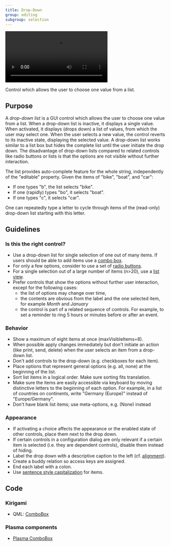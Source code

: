 ```yaml
---
title: Drop-Down
group: editing
subgroup: selection
---
```


<video autoplay controls 
   src="https://cdn.kde.org/hig/video/20201211/Dropdown1.webm" loop="true" 
   playsinline="true" width="320" onended="this.play()" class="border"></video>

Control which allows the user to choose one value from a
list.

Purpose
-------

A *drop-down list* is a GUI control which allows the user to choose one
value from a list. When a drop-down list is inactive, it displays a
single value. When activated, it displays (drops down) a list of values,
from which the user may select one. When the user selects a new value,
the control reverts to its inactive state, displaying the selected
value. A drop-down list works similar to a list box but hides the
complete list until the user initiate the drop down. The disadvantage of
drop-down lists compared to related controls like radio buttons or lists
is that the options are not visible without further interaction.

The list provides auto-complete feature for the whole string,
independently of the "editable" property. Given the items of "bike",
"boat", and "car":

-   If one types "b", the list selects "bike".
-   If one (rapidly) types "bo", it selects "boat".
-   If one types "c", it selects "car".

One can repeatedly type a letter to cycle through items of the
(read-only) drop-down list starting with this letter.

Guidelines
----------

### Is this the right control?

-   Use a drop-down list for single selection of one out of many items.
    If users should be able to add items use a
    [combo box](../combobox).
-   For only a few options, consider to use a set of
    [radio buttons](../radiobutton).
-   For a single selection out of a large number of items (n>20), use a
    [list view](../list).
-   Prefer controls that show the options without further user
    interaction, except for the following cases:
    -   the list of options may change over time,
    -   the contents are obvious from the label and the one selected
        item, for example *Month* and *January*
    -   the control is part of a related sequence of controls. For
        example, to set a reminder to ring 5 hours or minutes before or
        after an event.

### Behavior

-   Show a maximum of eight items at once (maxVisibleItems=8).
-   When possible apply changes immediately but don't initiate an
    action (like print, send, delete) when the user selects an item from
    a drop-down list.
-   Don't add controls to the drop-down (e.g. checkboxes for each
    item).
-   Place options that represent general options (e.g. all, none) at the
    beginning of the list.
-   Sort list items in a logical order. Make sure sorting fits
    translation.
-   Make sure the items are easily accessible via keyboard by moving
    distinctive letters to the beginning of each option. For example, in
    a list of countries on continents, write "Germany (Europe)"
    instead of "Europe/Germany".
-   Don't have blank list items; use meta-options, e.g. (None) instead

### Appearance

-   If activating a choice affects the appearance or the enabled state
    of other controls, place them next to the drop down.
-   If certain controls in a configuration dialog are only relevant if a
    certain item is selected (i.e. they are dependent controls), disable
    them instead of hiding.
-   Label the drop down with a descriptive caption to the left (cf.
    [alignment](/hig/layout/alignment)).
-   Create a buddy relation so access keys are assigned.
-   End each label with a colon.
-   Use [sentence style capitalization](/hig/style/writing/capitalization)
    for items.

Code
----

### Kirigami

- QML: [ComboBox](https://doc.qt.io/qt-5/qml-qtquick-controls-combobox.html)

### Plasma components

- [Plasma ComboBox](docs:plasma;org::kde::plasma::components::ComboBox)
